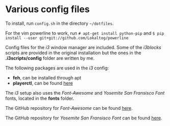 # Various config files

To install, run `config.sh` in the directory `~/dotfiles`.

For the vim powerline to work, run 
`# apt-get install python-pip`
and
`$ pip install --user git+git://github.com/Lokaltog/powerline`

Config files for the *i3* window manager are included. 
Some of the *i3blocks* scripts are provided in the original installation but the ones in the **.i3scripts/config** folder are written by me.

The following packages are used in the *i3* config:
 
 * **feh**, can be installed through apt 
 * **playerctl**, can be found [here][1] 

The *i3* setup also uses the *Font-Awesome* and *Yosemite San Fransisco Font* fonts, located in the **fonts** folder.

The GitHub repository for *Font-Awesome* can be found [here][2].

The GitHub repository for *Yosemite San Fransisco Font* can be found [here][3].

[1]: https://github.com/acrisci/playerctl/releases
[2]: https://github.com/FortAwesome/Font-Awesome
[3]: https://github.com/supermarin/YosemiteSanFranciscoFont

